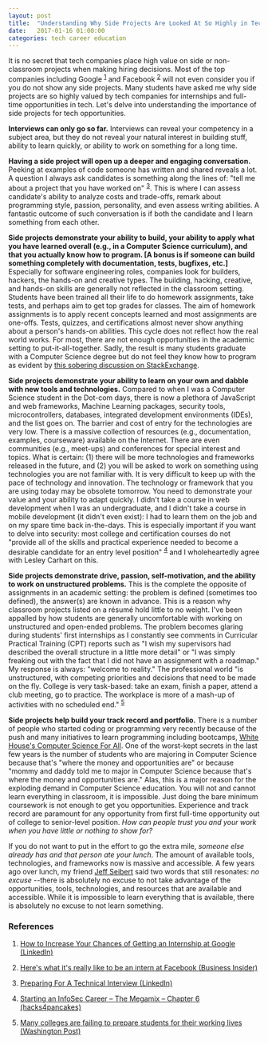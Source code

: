 ```yaml
---
layout: post
title:  "Understanding Why Side Projects Are Looked At So Highly in Tech"
date:   2017-01-16 01:00:00
categories: tech career education
---
```


It is no secret that tech companies place high value on side or non-classroom projects when making hiring decisions.  Most of the top companies including Google <sup>[1](#ref1)</sup> and Facebook <sup>[2](#ref2)</sup> will not even consider you if you do not show any side projects.  Many students have asked me why side projects are so highly valued by tech companies for internships and full-time opportunities in tech.  Let's delve into understanding the importance of side projects for tech opportunities.

**Interviews can only go so far.**  Interviews can reveal your competency in a subject area, but they do not reveal your natural interest in building stuff, ability to learn quickly, or ability to work on something for a long time.

**Having a side project will open up a deeper and engaging conversation.**  Peeking at examples of code someone has written and shared reveals a lot.  A question I always ask candidates is something along the lines of: "tell me about a project that you have worked on" <sup>[3](#ref3)</sup>.  This is where I can assess candidate's ability to analyze costs and trade-offs, remark about programming style, passion, personality, and even assess writing abilities.  A fantastic outcome of such conversation is if both the candidate and I learn something from each other.

**Side projects demonstrate your ability to build, your ability to apply what you have learned overall (e.g., in a Computer Science curriculum), and that you actually know how to program. [A bonus is if someone can build something completely with documentation, tests, bugfixes, etc.]**  Especially for software engineering roles, companies look for builders, hackers, the hands-on and creative types.  The building, hacking, creative, and hands-on skills are generally not reflected in the classroom setting.  Students have been trained all their life to do homework assignments, take tests, and perhaps aim to get top grades for classes.  The aim of homework assignments is to apply recent concepts learned and most assignments are one-offs.  Tests, quizzes, and certifications almost never show anything about a person's hands-on abilities.  This cycle does not reflect how the real world works.  For most, there are not enough opportunities in the academic setting to put-it-all-together.  Sadly, the result is many students graduate with a Computer Science degree but do not feel they know how to program as evident by [this sobering discussion on StackExchange](http://softwareengineering.stackexchange.com/questions/43528/im-graduating-with-a-computer-science-degree-but-i-dont-feel-like-i-know-how-t/).

**Side projects demonstrate your ability to learn on your own and dabble with new tools and technologies.**  Compared to when I was a Computer Science student in the Dot-com days, there is now a plethora of JavaScript and web frameworks, Machine Learning packages, security tools, microcontrollers, databases, integrated development environments (IDEs), and the list goes on.  The barrier and cost of entry for the technologies are very low.  There is a massive collection of resources (e.g., documentation, examples, courseware) available on the Internet.  There are even communities (e.g., meet-ups) and conferences for special interest and topics.  What is certain: (1) there will be more technologies and frameworks released in the future, and (2) you will be asked to work on something using technologies you are not familiar with.  It is very difficult to keep up with the pace of technology and innovation.  The technology or framework that you are using today may be obsolete tomorrow.  You need to demonstrate your value and your ability to adapt quickly.  I didn't take a course in web development when I was an undergraduate, and I didn't take a course in mobile development (it didn't even exist): I had to learn them on the job and on my spare time back in-the-days.  This is especially important if you want to delve into security: most college and certification courses do not "provide all of the skills and practical experience needed to become a desirable candidate for an entry level position" <sup>[4](#ref4)</sup> and I wholeheartedly agree with Lesley Carhart on this.

**Side projects demonstrate drive, passion, self-motivation, and the ability to work on unstructured problems.**  This is the complete the opposite of assignments in an academic setting: the problem is defined (sometimes too defined), the answer(s) are known in advance.  This is a reason why classroom projects listed on a résumé hold little to no weight.  I've been appalled by how students are generally uncomfortable with working on unstructured and open-ended problems. The problem becomes glaring during students' first internships as I constantly see comments in Curricular Practical Training (CPT) reports such as "I wish my supervisors had described the overall structure in a little more detail" or "I was simply freaking out with the fact that I did not have an assignment with a roadmap." My response is always: "welcome to reality."  The professional world "is unstructured, with competing priorities and decisions that need to be made on the fly. College is very task-based: take an exam, finish a paper, attend a club meeting, go to practice. The workplace is more of a mash-up of activities with no scheduled end." <sup>[5](#ref5)</sup>

**Side projects help build your track record and portfolio.**  There is a number of people who started coding or programming very recently because of the push and many initiatives to learn programming including bootcamps, [White House's Computer Science For All](https://www.whitehouse.gov/blog/2016/01/30/computer-science-all).  One of the worst-kept secrets in the last few years is the number of students who are majoring in Computer Science because that's "where the money and opportunities are" or because "mommy and daddy told me to major in Computer Science because that's where the money and opportunities are."  Alas, this is a major reason for the exploding demand in Computer Science education.  You will not and cannot learn everything in classroom, it is impossible.  Just doing the bare minimum coursework is not enough to get you opportunities.  Experience and track record are paramount for any opportunity from first full-time opportunity out of college to senior-level position.  _How can people trust you and your work when you have little or nothing to show for?_

If you do not want to put in the effort to go the extra mile, _someone else already has and that person ate your lunch_.  The amount of available tools, technologies, and frameworks now is massive and accessible.  A few years ago over lunch, my friend [Jeff Seibert](https://twitter.com/jeffseibert) said two words that still resonates: _no excuse_ --there is absolutely no excuse to not take advantage of the opportunities, tools, technologies, and resources that are available and accessible.  While it is impossible to learn everything that is available, there is absolutely no excuse to not learn something.

### References
1. <a name="ref1" href="https://www.linkedin.com/pulse/20140504203720-173889783-how-to-increase-your-chances-of-getting-an-internship-at-google">How to Increase Your Chances of Getting an Internship at Google (LinkedIn)</a>

2. <a name="ref2" href="http://www.businessinsider.com/what-is-it-like-to-intern-at-facebook-2016-8/#so-what-does-facebook-look-for-in-its-interns-11">Here's what it's really like to be an intern at Facebook (Business Insider)</a>

3. <a name="ref3" href="https://www.linkedin.com/pulse/preparing-technical-interview-ming-chow">Preparing For A Technical Interview (LinkedIn)</a>

4. <a name="ref4" href="https://tisiphone.net/2016/02/10/starting-an-infosec-career-the-megamix-chapter-6/">Starting an InfoSec Career – The Megamix – Chapter 6 (hacks4pancakes)</a>

5. <a name="ref5" href="https://www.washingtonpost.com/news/grade-point/wp/2015/10/15/many-colleges-are-failing-to-prepare-students-for-their-working-lives/">Many colleges are failing to prepare students for their working lives (Washington Post)</a>
